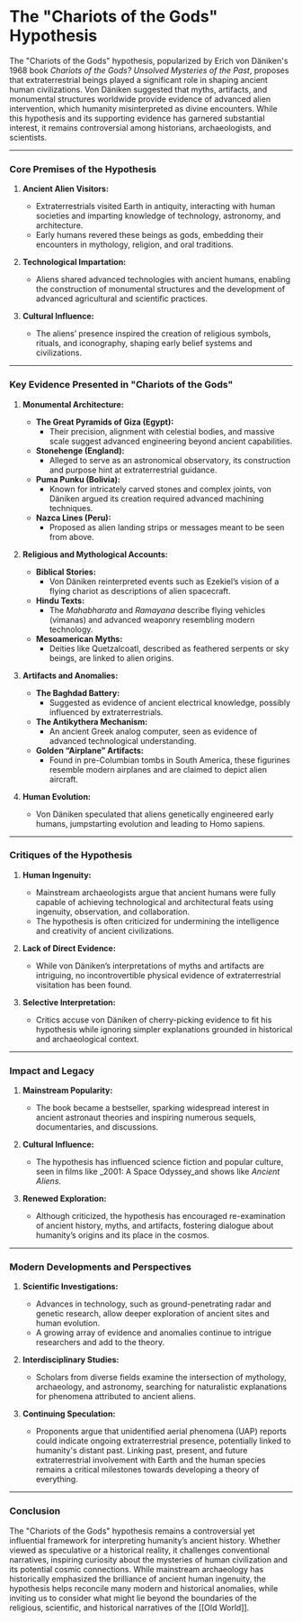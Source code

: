 # The "Chariots of the Gods" Hypothesis

The "Chariots of the Gods" hypothesis, popularized by Erich von Däniken's 1968 book _Chariots of the Gods? Unsolved Mysteries of the Past_, proposes that extraterrestrial beings played a significant role in shaping ancient human civilizations. Von Däniken suggested that myths, artifacts, and monumental structures worldwide provide evidence of advanced alien intervention, which humanity misinterpreted as divine encounters. While this hypothesis and its supporting evidence has garnered substantial interest, it remains controversial among historians, archaeologists, and scientists.

---

### **Core Premises of the Hypothesis**

1. **Ancient Alien Visitors:**
    
    - Extraterrestrials visited Earth in antiquity, interacting with human societies and imparting knowledge of technology, astronomy, and architecture.
    - Early humans revered these beings as gods, embedding their encounters in mythology, religion, and oral traditions.
2. **Technological Impartation:**
    
    - Aliens shared advanced technologies with ancient humans, enabling the construction of monumental structures and the development of advanced agricultural and scientific practices.
3. **Cultural Influence:**
    
    - The aliens’ presence inspired the creation of religious symbols, rituals, and iconography, shaping early belief systems and civilizations.

---

### **Key Evidence Presented in "Chariots of the Gods"**

1. **Monumental Architecture:**
    
    - **The Great Pyramids of Giza (Egypt):**
        - Their precision, alignment with celestial bodies, and massive scale suggest advanced engineering beyond ancient capabilities.
    - **Stonehenge (England):**
        - Alleged to serve as an astronomical observatory, its construction and purpose hint at extraterrestrial guidance.
    - **Puma Punku (Bolivia):**
        - Known for intricately carved stones and complex joints, von Däniken argued its creation required advanced machining techniques.
    - **Nazca Lines (Peru):**
        - Proposed as alien landing strips or messages meant to be seen from above.
2. **Religious and Mythological Accounts:**
    
    - **Biblical Stories:**
        - Von Däniken reinterpreted events such as Ezekiel’s vision of a flying chariot as descriptions of alien spacecraft.
    - **Hindu Texts:**
        - The _Mahabharata_ and _Ramayana_ describe flying vehicles (vimanas) and advanced weaponry resembling modern technology.
    - **Mesoamerican Myths:**
        - Deities like Quetzalcoatl, described as feathered serpents or sky beings, are linked to alien origins.
3. **Artifacts and Anomalies:**
    
    - **The Baghdad Battery:**
        - Suggested as evidence of ancient electrical knowledge, possibly influenced by extraterrestrials.
    - **The Antikythera Mechanism:**
        - An ancient Greek analog computer, seen as evidence of advanced technological understanding.
    - **Golden “Airplane” Artifacts:**
        - Found in pre-Columbian tombs in South America, these figurines resemble modern airplanes and are claimed to depict alien aircraft.
4. **Human Evolution:**
    
    - Von Däniken speculated that aliens genetically engineered early humans, jumpstarting evolution and leading to Homo sapiens.

---

### **Critiques of the Hypothesis**

1. **Human Ingenuity:**
    
    - Mainstream archaeologists argue that ancient humans were fully capable of achieving technological and architectural feats using ingenuity, observation, and collaboration.
    - The hypothesis is often criticized for undermining the intelligence and creativity of ancient civilizations.
2. **Lack of Direct Evidence:**
    
    - While von Däniken’s interpretations of myths and artifacts are intriguing, no incontrovertible physical evidence of extraterrestrial visitation has been found.
3. **Selective Interpretation:**
    
    - Critics accuse von Däniken of cherry-picking evidence to fit his hypothesis while ignoring simpler explanations grounded in historical and archaeological context.


---

### **Impact and Legacy**

1. **Mainstream Popularity:**
    
    - The book became a bestseller, sparking widespread interest in ancient astronaut theories and inspiring numerous sequels, documentaries, and discussions.
2. **Cultural Influence:**
    
    - The hypothesis has influenced science fiction and popular culture, seen in films like _2001: A Space Odyssey_and shows like _Ancient Aliens_.
3. **Renewed Exploration:**
    
    - Although criticized, the hypothesis has encouraged re-examination of ancient history, myths, and artifacts, fostering dialogue about humanity’s origins and its place in the cosmos.

---

### **Modern Developments and Perspectives**

1. **Scientific Investigations:**
    
    - Advances in technology, such as ground-penetrating radar and genetic research, allow deeper exploration of ancient sites and human evolution.
    - A growing array of evidence and anomalies continue to intrigue researchers and add to the theory.
2. **Interdisciplinary Studies:**
    
    - Scholars from diverse fields examine the intersection of mythology, archaeology, and astronomy, searching for naturalistic explanations for phenomena attributed to ancient aliens.
3. **Continuing Speculation:**
    
    - Proponents argue that unidentified aerial phenomena (UAP) reports could indicate ongoing extraterrestrial presence, potentially linked to humanity's distant past. Linking past, present, and future extraterrestrial involvement with Earth and the human species remains a critical milestones towards developing a theory of everything.

---

### **Conclusion**

The "Chariots of the Gods" hypothesis remains a controversial yet influential framework for interpreting humanity’s ancient history. Whether viewed as speculative or a historical reality, it challenges conventional narratives, inspiring curiosity about the mysteries of human civilization and its potential cosmic connections. While mainstream archaeology has historically emphasized the brilliance of ancient human ingenuity, the hypothesis helps reconcile many modern and historical anomalies, while inviting us to consider what might lie beyond the boundaries of the religious, scientific, and historical narratives of the [[Old World]]. 

